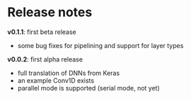# Release notes

**v0.1.1**: first beta release
   * some bug fixes for pipelining and support for layer types

**v0.0.2**: first alpha release
   * full translation of DNNs from Keras 
   * an example Conv1D exists
   * parallel mode is supported (serial mode, not yet)